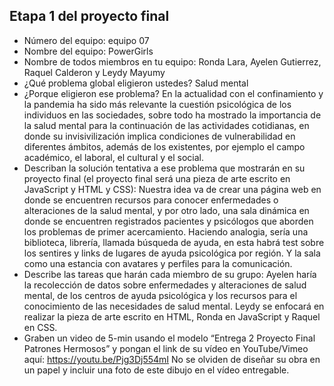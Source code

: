 ## Etapa 1 del proyecto final

- Número del equipo: equipo 07
- Nombre del equipo: PowerGirls
- Nombre de todos miembros en tu equipo: Ronda Lara, Ayelen Gutierrez, Raquel Calderon y Leydy Mayumy
- ¿Qué problema global eligieron ustedes? Salud mental
- ¿Porque eligieron ese problema? En la actualidad con el confinamiento y la pandemia ha sido más relevante la cuestión psicológica de los individuos en las sociedades, sobre todo ha mostrado la importancia de la salud mental para la continuación de las actividades cotidianas, en donde su invisivilización implica condiciones de vulnerabilidad en diferentes ámbitos, además de los existentes, por ejemplo el campo académico, el laboral, el cultural y el social.
- Describan la solución tentativa a ese problema que mostrarán en su proyecto final (el proyecto final será una pieza de arte escrito en JavaScript y HTML y CSS): Nuestra idea va de crear una página web en donde se encuentren recursos para conocer enfermedades o alteraciones de la salud mental, y por otro lado, una sala dinámica en donde se encuentren registrados pacientes y psicólogos que aborden los problemas de primer acercamiento. Haciendo analogia, sería una biblioteca, librería, llamada búsqueda de ayuda, en esta habrá test sobre los sentires y links de lugares de ayuda psicológica por región. Y la sala como una estancia con avatares y perfiles para la comunicación.
- Describe las tareas que harán cada miembro de su grupo: Ayelen haría la recolección de datos sobre enfermedades y alteraciones de salud mental, de los centros de ayuda psicológica y los recursos para el conocimiento de las necesidades de salud mental. Leydy se enfocará en realizar la pieza de arte escrito en HTML, Ronda en JavaScript y Raquel en CSS.
- Graben un video de 5-min usando el modelo “Entrega 2 Proyecto Final Patrones Hermosos” y pongan el link de su vídeo en YouTube/Vimeo aquí:
https://youtu.be/Pjg3Dj554mI 
No se olviden de diseñar su obra en un papel y incluir una foto de este dibujo en el vídeo entregable.
